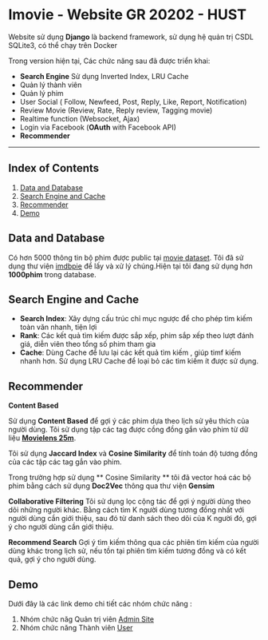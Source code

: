 # Imovie - Website GR 20202 - HUST
Website sử dụng **Django** là backend framework, sử dụng hệ quản trị CSDL SQLite3, có thể chạy trên Docker 

Trong version hiện tại, Các chức năng sau đã được triển khai:
- **Search Engine** Sử dụng Inverted Index, LRU Cache 
- Quản lý thành viên 
- Quản lý phim
- User Social ( Follow, Newfeed, Post, Reply, Like, Report, Notification)
- Review Movie (Review, Rate, Reply review, Tagging movie)
- Realtime function (Websocket, Ajax)
- Login via Facebook (**OAuth** with Facebook API)
- **Recommender** 

***

## Index of Contents
1. [Data and Database](#data-and-database)
2. [Search Engine and Cache](#search-engine)
3. [Recommender](#recommender)
4. [Demo](#demo)

<a name="data-and-database"></a>

## Data and Database 
Có hơn 5000 thông tin bộ phim được public tại [movie dataset](https://www.kaggle.com/oxanozaep/imdb-eda/data). Tôi đã sử dụng thư viện [imdbpie](https://pypi.org/project/imdbpie/) để lấy và xử lý chúng.Hiện tại tôi đang sử dụng hơn **1000phim** trong database. 

<a name="search-engine"></a>

## Search Engine and Cache

- **Search Index**: Xây dựng cấu trúc chỉ mục ngược để cho phép tìm kiếm toàn văn nhanh, tiện lợi
- **Rank**: Các kết quả tìm kiếm được sắp xếp, phim sắp xếp theo lượt đánh giá, diễn viên theo tổng số phim tham gia
- **Cache**: Dùng Cache để lưu lại các kết quả tìm kiếm , giúp timf kiếm nhanh hơn. Sử dụng LRU Cache để loại bỏ các tìm kiếm ít được sử dụng.

<a name="recommender"></a>

## Recommender

**Content Based**

Sử dụng **Content Based** để gợi ý các phim dựa theo lịch sử yêu thích của người dùng. Tôi sử dụng tập các tag được cồng đồng gắn vào phim từ dữ liệu [**Movielens 25m**](https://grouplens.org/datasets/movielens/25m/).

Tôi sử dụng **Jaccard Index** và **Cosine Similarity** để tính toán độ tương đồng của các tập các tag gắn vào phim. 

Trong trường hợp sử dụng ** Cosine Similarity ** tôi đã vector hoá các bộ phim bằng cách sử dụng **Doc2Vec** thông qua thư viện **Gensim**

**Collaborative Filtering**
Tôi sử dụng lọc cộng tác để gợi ý người dùng theo dõi những người khác. Bằng cách tìm K người dùng tương đồng nhất với người dùng cần giới thiệu, sau đó từ danh sách theo dõi của K người đó, gợi ý cho người dùng cần giới thiệu.

**Recommend Search**
Gợi ý tìm kiếm thông qua các phiên tìm kiếm của người dùng khác trong lịch sử, nếu tồn tại phiên tìm kiếm tương đồng và có kết quả, gợi ý cho người dùng.

<a name="demo"></a>

## Demo

Dưới đây là các link demo chi tiết các nhóm chức năng :
1. Nhóm chức năg Quản trị viên [Admin Site](https://www.youtube.com/watch?v=eV8ekPgnYhs)
2. Nhóm chức năng Thành viên [User](https://www.youtube.com/watch?v=iVZ4qBHkLj0)

